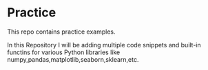 # Practice
This repo contains practice examples.

In this Repository I will be adding multiple code snippets and built-in functins for various Python libraries like numpy,pandas,matplotlib,seaborn,sklearn,etc.
